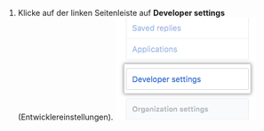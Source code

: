 1. Klicke auf der linken Seitenleiste auf **Developer settings** (Entwicklereinstellungen). ![Entwicklereinstellungen](/assets/images/help/settings/developer-settings.png)
